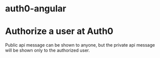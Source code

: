 # auth0-angular

# Authorize a user at Auth0

Public api message can be shown to anyone, but the private api message will be shown only to the authorized user.
